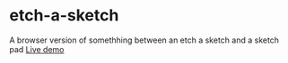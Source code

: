 # etch-a-sketch
A browser version of somethhing between an etch a sketch
and a sketch pad
[Live demo](salondar.github.io/etch-a-sketch)